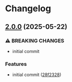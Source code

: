 # Changelog

## [2.0.0](https://github.com/crazy-matt/pre-commit-hooks/compare/v1.0.0...v2.0.0) (2025-05-22)


### ⚠ BREAKING CHANGES

* initial commit

### Features

* initial commit ([28f2328](https://github.com/crazy-matt/pre-commit-hooks/commit/28f23281f3e8f305a6a580f3db88c58925bf8f89))
